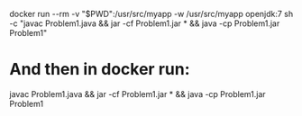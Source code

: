 docker run --rm -v "$PWD":/usr/src/myapp -w /usr/src/myapp openjdk:7 sh -c "javac Problem1.java && jar -cf Problem1.jar * && java -cp Problem1.jar Problem1"
# And then in docker run: 
javac Problem1.java && jar -cf Problem1.jar * && java -cp Problem1.jar Problem1
